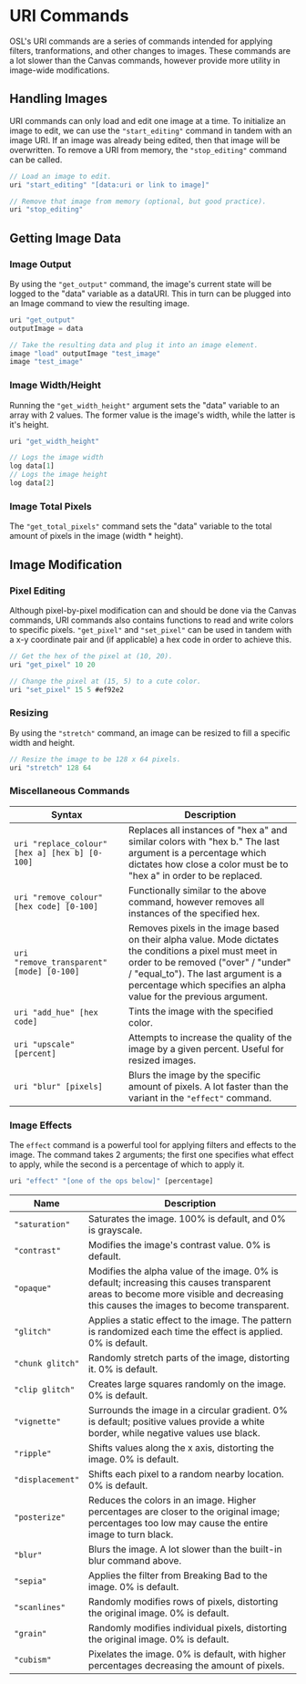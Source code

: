# URI Commands

OSL's URI commands are a series of commands intended for applying filters, tranformations, and other changes to images. These commands are a lot slower than the Canvas commands, however provide more utility in image-wide modifications.

## Handling Images

URI commands can only load and edit one image at a time. To initialize an image to edit, we can use the `"start_editing"` command in tandem with an image URI. If an image was already being edited, then that image will be overwritten. To remove a URI from memory, the `"stop_editing"` command can be called.

```javascript
// Load an image to edit.
uri "start_editing" "[data:uri or link to image]"

// Remove that image from memory (optional, but good practice).
uri "stop_editing"
```

## Getting Image Data

### Image Output

By using the `"get_output"` command, the image's current state will be logged to the "data" variable as a dataURI. This in turn can be plugged into an Image command to view the resulting image.

```javascript
uri "get_output"
outputImage = data

// Take the resulting data and plug it into an image element.
image "load" outputImage "test_image"
image "test_image"
```

### Image Width/Height

Running the `"get_width_height"` argument sets the "data" variable to an array with 2 values. The former value is the image's width, while the latter is it's height.

```javascript
uri "get_width_height"

// Logs the image width
log data[1]
// Logs the image height
log data[2]
```

### Image Total Pixels

The `"get_total_pixels"` command sets the "data" variable to the total amount of pixels in the image (width \* height).

## Image Modification

### Pixel Editing

Although pixel-by-pixel modification can and should be done via the Canvas commands, URI commands also contains functions to read and write colors to specific pixels. `"get_pixel"` and `"set_pixel"` can be used in tandem with a x-y coordinate pair and (if applicable) a hex code in order to achieve this.

```javascript
// Get the hex of the pixel at (10, 20).
uri "get_pixel" 10 20

// Change the pixel at (15, 5) to a cute color.
uri "set_pixel" 15 5 #ef92e2
```

### Resizing

By using the `"stretch"` command, an image can be resized to fill a specific width and height.

```javascript
// Resize the image to be 128 x 64 pixels.
uri "stretch" 128 64
```

### Miscellaneous Commands

| Syntax | Description |
| --- | --- |
| `uri "replace_colour" [hex a] [hex b] [0-100]` | Replaces all instances of "hex a" and similar colors with "hex b." The last argument is a percentage which dictates how close a color must be to "hex a" in order to be replaced. |
| `uri "remove_colour" [hex code] [0-100]` | Functionally similar to the above command, however removes all instances of the specified hex. |
| `uri "remove_transparent" [mode] [0-100]` | Removes pixels in the image based on their alpha value. Mode dictates the conditions a pixel must meet in order to be removed ("over" / "under" / "equal_to"). The last argument is a percentage which specifies an alpha value for the previous argument. |
| `uri "add_hue" [hex code]` | Tints the image with the specified color. |
| `uri "upscale" [percent]` | Attempts to increase the quality of the image by a given percent. Useful for resized images. |
| `uri "blur" [pixels]` | Blurs the image by the specific amount of pixels. A lot faster than the variant in the `"effect"` command. |

### Image Effects

The `effect` command is a powerful tool for applying filters and effects to the image. The command takes 2 arguments; the first one specifies what effect to apply, while the second is a percentage of which to apply it.

```javascript
uri "effect" "[one of the ops below]" [percentage]
```

| Name | Description |
| --- | --- |
| `"saturation"` | Saturates the image. 100% is default, and 0% is grayscale. |
| `"contrast"` | Modifies the image's contrast value. 0% is default. |
| `"opaque"` | Modifies the alpha value of the image. 0% is default; increasing this causes transparent areas to become more visible and decreasing this causes the images to become transparent. |
| `"glitch"` | Applies a static effect to the image. The pattern is randomized each time the effect is applied. 0% is default. |
| `"chunk glitch"` | Randomly stretch parts of the image, distorting it. 0% is default. |
| `"clip glitch"` | Creates large squares randomly on the image. 0% is default. |
| `"vignette"` | Surrounds the image in a circular gradient. 0% is default; positive values provide a white border, while negative values use black. |
| `"ripple"` | Shifts values along the x axis, distorting the image. 0% is default. |
| `"displacement"` | Shifts each pixel to a random nearby location. 0% is default. |
| `"posterize"` | Reduces the colors in an image. Higher percentages are closer to the original image; percentages too low may cause the entire image to turn black. |
| `"blur"` | Blurs the image. A lot slower than the built-in blur command above. |
| `"sepia"` | Applies the filter from Breaking Bad to the image. 0% is default. |
| `"scanlines"` | Randomly modifies rows of pixels, distorting the original image. 0% is default. |
| `"grain"` | Randomly modifies individual pixels, distorting the original image. 0% is default. |
| `"cubism"` | Pixelates the image. 0% is default, with higher percentages decreasing the amount of pixels. |
